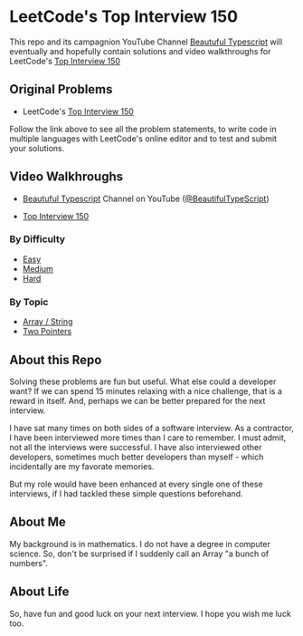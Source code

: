 # LeetCode's Top Interview 150

This repo and its campagnion YouTube Channel [Beautuful Typescript](https://www.youtube.com/@BeautifulTypeScript) will eventually and hopefully contain solutions and video walkthroughs for LeetCode's [Top Interview 150](https://leetcode.com/studyplan/top-interview-150/)

## Original Problems

* LeetCode's [Top Interview 150](https://leetcode.com/studyplan/top-interview-150/)

Follow the link above to see all the problem statements, to write code in multiple languages with LeetCode's online editor and to test and submit your solutions.

## Video Walkhroughs

* [Beautuful Typescript](https://www.youtube.com/@BeautifulTypeScript) Channel on YouTube ([@BeautifulTypeScript](https://www.youtube.com/@BeautifulTypeScript))

* [Top Interview 150](https://www.youtube.com/playlist?list=PLCWGDINDG2LmpBRlVATn0g-rXvScRS4Gd)

### By Difficulty
* [Easy](https://www.youtube.com/playlist?list=PLCWGDINDG2LnYUNz1RhEMSRXEAlzKgIzR)
* [Medium](https://www.youtube.com/playlist?list=PLCWGDINDG2LkkmDfpB90wR5Op9-XkbHcN)
* [Hard](https://www.youtube.com/playlist?list=PLCWGDINDG2LkFxZxowVYlOrcMIyCa69Qe)

### By Topic
* [Array / String](https://www.youtube.com/playlist?list=PLCWGDINDG2LkYHWxLcUnKfLskpgSqcCdY)
* [Two Pointers](https://www.youtube.com/playlist?list=PLCWGDINDG2LnGkuU_C8Btm6WjJy-zagNR)

## About this Repo

Solving these problems are fun but useful. What else could a developer want? If we can spend 15 minutes relaxing with a nice challenge, that is a reward in itself. And, perhaps we can be better prepared for the next interview.

I have sat many times on both sides of a software interview. As a contractor, I have been interviewed more times than I care to remember. I must admit, not all the interviews were successful. I have also interviewed other developers, sometimes much better developers than myself - which incidentally are my favorate memories.

But my role would have been enhanced at every single one of these interviews, if I had tackled these simple questions beforehand.

## About Me

My background is in mathematics. I do not have a degree in computer science. So, don't be surprised if I suddenly call an Array "a bunch of numbers".

## About Life

So, have fun and good luck on your next interview. I hope you wish me luck too.
